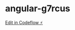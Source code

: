 # angular-g7rcus

[Edit in Codeflow ⚡️](https://stackblitz.com/~/github.com/PhillipNinan/angular-g7rcus)